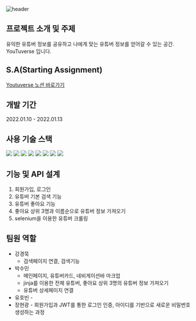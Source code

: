 ![header](https://capsule-render.vercel.app/api?type=waving&color=auto&text=%YouTuverse%20%20&height=200&fontSize=100) 

## 프로젝트 소개 및 주제
유익한 유튜버 정보를 공유하고 나에게 맞는 유튜버 정보를 얻어갈 수 있는 공간. YouTuverse 입니다.  
  
## S.A(Starting Assignment)
[Youtuverse 노션 바로가기](https://www.notion.so/99-C-4-S-A-a2f0616ad2514adb9d0a415bc74b26c2)

## 개발 기간
2022.01.10 - 2022.01.13

## 사용 기술 스택
<img src="https://img.shields.io/badge/Python-3776AB?style=for-the-badge&logo=Python&logoColor=white"/> <img src="https://img.shields.io/badge/Flask-000000?style=for-the-badge&logo=flask&logoColor=white"/> <img src="https://img.shields.io/badge/Jinja-B41717?style=for-the-badge&logo=Jinja&logoColor=white"/> <img src="https://img.shields.io/badge/Selenium-43B02A?style=for-the-badge&logo=Selenium&logoColor=white"/> <img src="https://img.shields.io/badge/MongoDB-47A248?style=for-the-badge&logo=MongoDB&logoColor=white"/> <img src="https://img.shields.io/badge/HTML5-E34F26?style=for-the-badge&logo=HTML5&logoColor=white"/> <img src="https://img.shields.io/badge/CSS3-1572B6?style=for-the-badge&logo=CSS3&logoColor=white"/> <img src="https://img.shields.io/badge/JavaScript-F7DF1E?style=for-the-badge&logo=JavaScript&logoColor=black"/>

## 기능 및 API 설계
1. 회원가입, 로그인
2. 유튜버 기본 검색 기능
3. 유튜버 좋아요 기능
4. 좋아요 상위 3명과 이름순으로 유튜버 정보 가져오기
5. selenium을 이용한 유튜버 크롤링

## 팀원 역할
* 강경묵 
  * 검색페이지 연결, 검색기능
* 박수민
  * 메인페이지, 유튜버카드, 네비게이션바 마크업
  * jinja를 이용한 전체 유튜버, 좋아요 상위 3명의 유튜버 정보 가져오기
  * 유튜버 상세페이지 연결
* 유호빈 -
* 장현광 - 회원가입과 JWT를 통한 로그인 인증, 아이디를 기반으로 새로운 비밀번호 생성하는 과정
